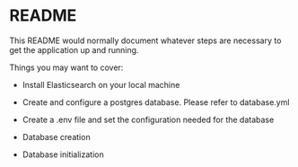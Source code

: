 # README

This README would normally document whatever steps are necessary to get the
application up and running.

Things you may want to cover:

* Install Elasticsearch on your local machine

* Create and configure a postgres database. Please refer to database.yml

* Create a .env file and set the configuration needed for the database

* Database creation

* Database initialization
